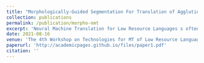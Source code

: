 ```yaml
---
title: "Morphologically-Guided Segmentation For Translation of Agglutinative Low-Resource Languages"
collection: publications
permalink: /publication/morpho-nmt
excerpt: 'Neural Machine Translation for Low Resource Languages s often limited by the lack of available training data, making it necessary to explore additional techniques to improve translation quality. We propose the use of the Prefix-Root-Postfix-Encoding (PRPE) subword segmentation algorithm to improve translation quality for LRLs, using two agglutinative languages as case studies: Quechua and Indonesian. We achieve state-of-the-art results for both languages, obtaining higher BLEU scores than large pre-trained models with much smaller amounts of data.'
date: 2021-08-16
venue: 'The 4th Workshop on Technologies for MT of Low Resource Languages, 2021'
paperurl: 'http://academicpages.github.io/files/paper1.pdf'
citation: ''
---
```

